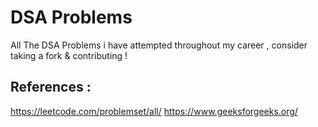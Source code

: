 # DSA Problems
All The DSA Problems i have attempted throughout my career , consider taking a fork & contributing !

## References :
  https://leetcode.com/problemset/all/
  https://www.geeksforgeeks.org/
